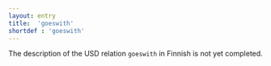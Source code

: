 ```yaml
---
layout: entry
title:  'goeswith'
shortdef : 'goeswith'
---
```


The description of the USD relation `goeswith` in Finnish is not yet
completed.
